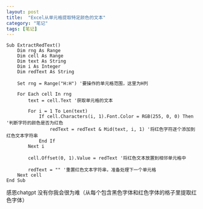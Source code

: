 ```yaml
---
layout: post
title:  "Excel从单元格提取特定颜色的文本"
category: "笔记"
tags: [笔记]
---
```

    Sub ExtractRedText()
        Dim rng As Range
        Dim cell As Range
        Dim text As String
        Dim i As Integer
        Dim redText As String
        
        Set rng = Range("H:H") '要操作的单元格范围，这里为H列
        
        For Each cell In rng
            text = cell.Text '获取单元格的文本
            
            For i = 1 To Len(text)
                If cell.Characters(i, 1).Font.Color = RGB(255, 0, 0) Then '判断字符的颜色是否为红色
                    redText = redText & Mid(text, i, 1) '将红色字符逐个添加到红色文本字符串
                End If
            Next i
            
            cell.Offset(0, 1).Value = redText '将红色文本放置到相邻单元格中
            
            redText = "" '重置红色文本字符串，准备处理下一个单元格
        Next cell
    End Sub


感恩chatgpt 没有你我会很为难（从每个包含黑色字体和红色字体的格子里提取红色字体）